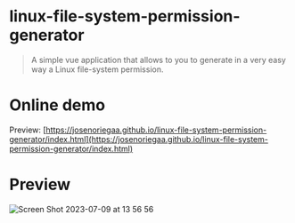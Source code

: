 # linux-file-system-permission-generator
> A simple vue application that allows to you to generate in a very easy way a Linux file-system permission.

# Online demo
Preview: [https://josenoriegaa.github.io/linux-file-system-permission-generator/index.html](https://josenoriegaa.github.io/linux-file-system-permission-generator/index.html)

# Preview
![Screen Shot 2023-07-09 at 13 56 56](https://github.com/JoseNoriegaa/linux-file-system-permission-generator/assets/28733681/b4744515-b4ae-4f9c-80d5-ff8f9441bb63)
